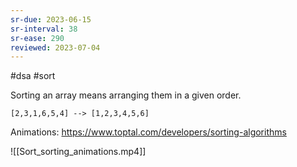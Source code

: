 ```yaml
---
sr-due: 2023-06-15
sr-interval: 38
sr-ease: 290
reviewed: 2023-07-04
---
```


#dsa #sort

Sorting an array means arranging them in a given order.

```
[2,3,1,6,5,4] --> [1,2,3,4,5,6]
```

Animations: https://www.toptal.com/developers/sorting-algorithms

![[Sort_sorting_animations.mp4]]
